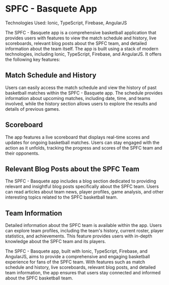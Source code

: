 # SPFC - Basquete App

Technologies Used: Ionic, TypeScript, Firebase, AngularJS

The SPFC - Basquete app is a comprehensive basketball application that provides users with features to view the match schedule and history, live scoreboards, relevant blog posts about the SPFC team, and detailed information about the team itself. The app is built using a stack of modern technologies, including Ionic, TypeScript, Firebase, and AngularJS. It offers the following key features:

## Match Schedule and History
Users can easily access the match schedule and view the history of past basketball matches within the SPFC - Basquete app. The schedule provides information about upcoming matches, including date, time, and teams involved, while the history section allows users to explore the results and details of previous games.

## Scoreboard
The app features a live scoreboard that displays real-time scores and updates for ongoing basketball matches. Users can stay engaged with the action as it unfolds, tracking the progress and scores of the SPFC team and their opponents.

## Relevant Blog Posts about the SPFC Team
The SPFC - Basquete app includes a blog section dedicated to providing relevant and insightful blog posts specifically about the SPFC team. Users can read articles about team news, player profiles, game analysis, and other interesting topics related to the SPFC basketball team.

## Team Information
Detailed information about the SPFC team is available within the app. Users can explore team profiles, including the team's history, current roster, player statistics, and achievements. This feature provides users with in-depth knowledge about the SPFC team and its players.

The SPFC - Basquete app, built with Ionic, TypeScript, Firebase, and AngularJS, aims to provide a comprehensive and engaging basketball experience for fans of the SPFC team. With features such as match schedule and history, live scoreboards, relevant blog posts, and detailed team information, the app ensures that users stay connected and informed about the SPFC basketball team.
